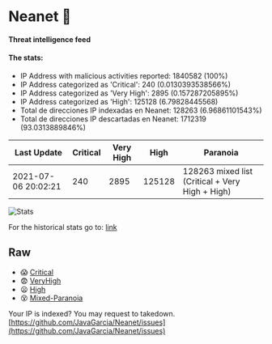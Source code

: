 # Neanet :hocho:
#### Threat intelligence feed
#### The stats:

- IP Address with malicious activities reported: 1840582 (100%)
- IP Address categorized as 'Critical':  240 (0.0130393538566%)
- IP Address categorized as 'Very High':  2895 (0.157287205895%)
- IP Address categorized as 'High':  125128 (6.79828445568)
- Total de direcciones IP indexadas en Neanet:  128263 (6.96861101543%)
- Total de direcciones IP descartadas en Neanet:  1712319 (93.0313889846%)

| Last Update | Critical | Very High | High | Paranoia |
| --- | --- | --- | --- | --- |
| 2021-07-06 20:02:21 | 240 | 2895 | 125128 | 128263 mixed list (Critical + Very High + High)|

![Stats](https://docs.google.com/spreadsheets/d/e/2PACX-1vSnaNMIXVabIpDJjufMlzH7poXnshF3mgd8Is1g9ytUEzVsP5my4Trn8f-xkoLLQ38xpL3HtmUexLo6/pubchart?oid=501124687&format=image)

For the historical stats go to: [link](/stats.csv)
## Raw
- :scream: [Critical](https://raw.githubusercontent.com/JavaGarcia/Neanet/master/blacklists/neanet_critical.txt)
- :fearful: [VeryHigh](https://raw.githubusercontent.com/JavaGarcia/Neanet/master/blacklists/neanet_veryHigh.txtt)
- :frowning: [High](https://raw.githubusercontent.com/JavaGarcia/Neanet/master/blacklists/neanet_high.txt)
- :dizzy_face: [Mixed-Paranoia](https://raw.githubusercontent.com/JavaGarcia/Neanet/master/blacklists/neanet_all.txt)


Your IP is indexed? You may request to takedown. [https://github.com/JavaGarcia/Neanet/issues](https://github.com/JavaGarcia/Neanet/issues)





































































































































































































































































































































































































































































































































































































































































































































































































































































































































































































































































































































































































































































































































































































































































































































































































































































































































































































































































































































































































































































































































































































































































































































































































































































































































































































































































































































































































































































































































































































































































































































































































































































































































































































































































































































































































































































































































































































































































































































































































































































































































































































































































































































































































































































































































































































































































































































































































































































































































































































































































































































































































































































































































































































































































































































































































































































































































































































































































































































































































































































































































































































































































































































































































































































































































































































































































































































































































































































































































































































































































































































































































































































































































































































































































































































































































































